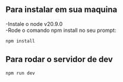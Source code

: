 ## Para instalar em sua maquina
-Instale o node v20.9.0  
-Rode o comando npm install no seu prompt:
```bash
npm install
```

## Para rodar o servidor de dev
```bash
npm run dev
```